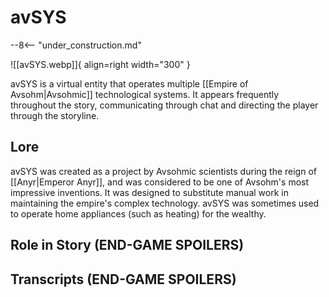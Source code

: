 # avSYS

--8<-- "under_construction.md"

![[avSYS.webp]]{ align=right width="300" }

avSYS is a virtual entity that operates multiple [[Empire of Avsohm|Avsohmic]] technological systems. It appears frequently throughout the story, communicating through chat and directing the player through the storyline.

## Lore

avSYS was created as a project by Avsohmic scientists during the reign of [[Anyr|Emperor Anyr]], and was considered to be one of Avsohm's most impressive inventions. It was designed to substitute manual work in maintaining the empire's complex technology. avSYS was sometimes used to operate home appliances (such as heating) for the wealthy.

## Role in Story (END-GAME SPOILERS)

## Transcripts (END-GAME SPOILERS)
